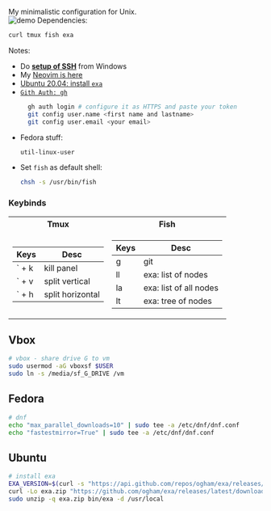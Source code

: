 My minimalistic configuration for Unix.  
![demo](./assets/demo.png) 
Dependencies:
```bash
curl tmux fish exa
```
Notes:
* Do **[setup of SSH](./SSH.md)** from Windows
* My [Neovim is here](https://github.com/vad56/my-nvim)
* [Ubuntu 20.04: install `exa`](https://github.com/vad56/config/#ubuntu)
* [`Gith Auth: gh`](https://github.com/cli/cli#installation)
  ```bash
    gh auth login # configure it as HTTPS and paste your token
    git config user.name <first name and lastname>
    git config user.email <your email>
  ```
* Fedora stuff:
  ```bash
  util-linux-user
  ```
* Set `fish` as default shell:
  ```bash
  chsh -s /usr/bin/fish
  ```


### Keybinds

<table>
<tr> <th>Tmux</th> <th>Fish</th> </tr>
<tr><td>

Keys | Desc
---|---
` + k | kill panel
` + v | split vertical
` + h | split horizontal
  
</td><td>

Keys | Desc
---|---
g | git
ll | exa: list of nodes
la | exa: list of all nodes
lt | exa: tree of nodes
  
</td></tr>
</table>

## Vbox
```bash
# vbox - share drive G to vm
sudo usermod -aG vboxsf $USER
sudo ln -s /media/sf_G_DRIVE /vm
```
## Fedora
```bash
# dnf
echo "max_parallel_downloads=10" | sudo tee -a /etc/dnf/dnf.conf
echo "fastestmirror=True" | sudo tee -a /etc/dnf/dnf.conf
```

## Ubuntu
```bash
# install exa
EXA_VERSION=$(curl -s "https://api.github.com/repos/ogham/exa/releases/latest" | grep -Po '"tag_name": "v\K[0-9.]+')
curl -Lo exa.zip "https://github.com/ogham/exa/releases/latest/download/exa-linux-x86_64-v${EXA_VERSION}.zip"
sudo unzip -q exa.zip bin/exa -d /usr/local

```

